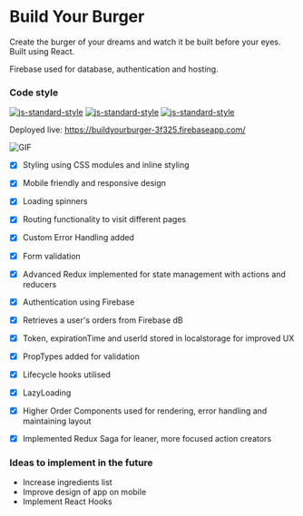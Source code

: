 # Build Your Burger
Create the burger of your dreams and watch it be built before your eyes. Built using React.

Firebase used for database, authentication and hosting.

### Code style
  [![js-standard-style](https://img.shields.io/badge/code%20style-standard-brightgreen.svg?style=flat)](https://buildyourburger-3f325.firebaseapp.com/)
    [![js-standard-style](https://img.shields.io/badge/deployed-live-blue.svg)](https://buildyourburger-3f325.firebaseapp.com/)
    [![js-standard-style](https://img.shields.io/badge/deployed%20version-1.0.1-red.svg)](https://buildyourburger-3f325.firebaseapp.com/)

Deployed live: https://buildyourburger-3f325.firebaseapp.com/

![GIF](https://user-images.githubusercontent.com/39765499/48962659-a64e5480-ef7a-11e8-9d06-8c9bcff18be5.gif)

- [x] Styling using CSS modules and inline styling
- [x] Mobile friendly and responsive design
- [x] Loading spinners
- [x] Routing functionality to visit different pages
- [x] Custom Error Handling added
- [x] Form validation
- [x] Advanced Redux implemented for state management with actions and reducers
- [x] Authentication using Firebase
- [x] Retrieves a user's orders from Firebase dB
- [x] Token, expirationTime and userId stored in localstorage for improved UX
- [x] PropTypes added for validation
- [x] Lifecycle hooks utilised
- [x] LazyLoading
- [x] Higher Order Components used for rendering, error handling and maintaining layout
- [x] Implemented Redux Saga for leaner, more focused action creators


### Ideas to implement in the future

- Increase ingredients list
- Improve design of app on mobile
- Implement React Hooks
